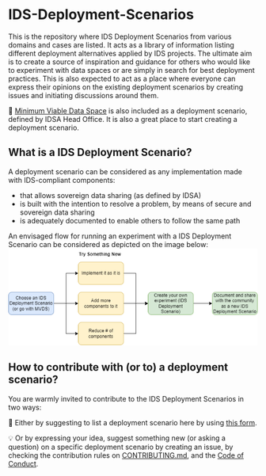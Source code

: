 # IDS-Deployment-Scenarios
This is the repository where IDS Deployment Scenarios from various domains and cases are listed. It acts as a library of information listing different deployment alternatives applied by IDS projects. The ultimate aim is to create a source of inspiration and guidance for others who would like to experiment with data spaces or are simply in search for best deployment practices. This is also expected to act as a place where everyone can express their opinions on the existing deployment scenarios by creating issues and initiating discussions around them.

:rocket: [Minimum Viable Data Space](https://github.com/International-Data-Spaces-Association/idsa/tree/main/MVDS) is also included as a deployment scenario, defined by IDSA Head Office. It is also a great place to start creating a deployment scenario.

## What is a IDS Deployment Scenario? 
A deployment scenario can be considered as any implementation made with IDS-compliant components:
- that allows sovereign data sharing (as defined by IDSA)
- is built with the intention to resolve a problem, by means of secure and sovereign data sharing
- is adequately documented to enable others to follow the same path

An envisaged flow for running an experiment with a IDS Deployment Scenario can be considered as depicted on the image below:
![IDS Deployment Scenarios Process](images/ids-deployment-scenarios-process.png)

## How to contribute with (or to) a deployment scenario?
You are warmly invited to contribute to the IDS Deployment Scenarios in two ways: 

:triangular_flag_on_post: Either by suggesting to list a deployment scenario here by using [this form](https://forms.office.com/r/0Ep0C420Nk). 

:bulb: Or by expressing your idea, suggest something new (or asking a question) on a specific deployment scenario by creating an issue, by checking the contribution rules on [CONTRIBUTING.md](CONTRIBUTING.md), and the [Code of Conduct](CODE_OF_CONDUCT.md).



